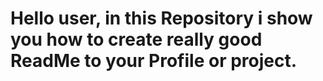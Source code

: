# Hello user, in this Repository i show you how to create really good ReadMe to your Profile or project.
